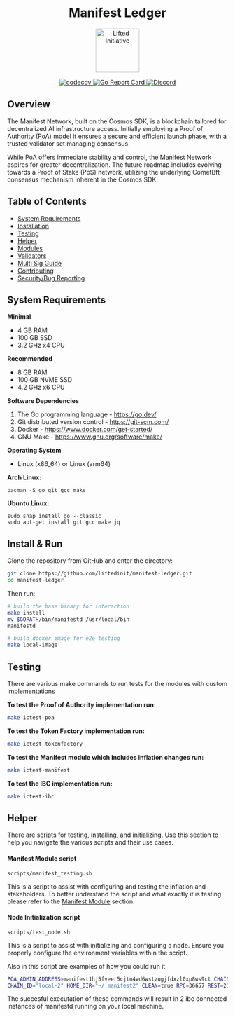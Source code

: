 <h1 align="center">Manifest Ledger</h1>

<p align="center">
  <a href="#overview"><img src="https://avatars.githubusercontent.com/u/90303796?s=200&v=4" alt="Lifted Initiative" width="100"/></a>
</p>

<p align="center">
  <a href="https://codecov.io/gh/liftedinit/manifest-ledger">
    <img src="https://codecov.io/gh/liftedinit/manifest-ledger/branch/reece/codecov/graph/badge.svg" alt="codecov"/>
  </a>
  <a href="https://goreportcard.com/report/github.com/liftedinit/manifest-ledger">
    <img src="https://goreportcard.com/badge/github.com/liftedinit/manifest-ledger" alt="Go Report Card"/>
  </a>
  <a href="https://discord.gg/kQkaJzxvk9">
    <img src="https://badgen.net/badge/icon/discord?icon=discord&label" alt="Discord"/>
  </a>
</p>

## Overview

The Manifest Network, built on the Cosmos SDK, is a blockchain tailored for decentralized AI infrastructure access. Initially employing a Proof of Authority (PoA) model it ensures a secure and efficient launch phase, with a trusted validator set managing consensus.

While PoA offers immediate stability and control, the Manifest Network aspires for greater decentralization. The future roadmap includes evolving towards a Proof of Stake (PoS) network, utilizing the underlying CometBft consensus mechanism inherent in the Cosmos SDK.

## Table of Contents

- [System Requirements](#system-requirements)
- [Installation](#install--run)
- [Testing](#testing)
- [Helper](#helper)
- [Modules](./MODULE.md)
- [Validators](./network/manifest-1/POST_GENESIS.md)
- [Multi Sig Guide](./network/manifest-1/MULTI_SIG.md)
- [Contributing](./CONTRIBUTING.md)
- [Security/Bug Reporting](./SECURITY.md)

## System Requirements

**Minimal**

- 4 GB RAM
- 100 GB SSD
- 3.2 GHz x4 CPU

**Recommended**

- 8 GB RAM
- 100 GB NVME SSD
- 4.2 GHz x6 CPU

**Software Dependencies**

1. The Go programming language - <https://go.dev/>
2. Git distributed version control - <https://git-scm.com/>
3. Docker - <https://www.docker.com/get-started/>
4. GNU Make - <https://www.gnu.org/software/make/>

**Operating System**

- Linux (x86_64) or Linux (arm64)

**Arch Linux:**

```
pacman -S go git gcc make
```

**Ubuntu Linux:**

```
sudo snap install go --classic
sudo apt-get install git gcc make jq
```

## Install & Run

Clone the repository from GitHub and enter the directory:

```bash
git clone https://github.com/liftedinit/manifest-ledger.git
cd manifest-ledger
```

Then run:

```bash
# build the base binary for interaction
make install
mv $GOPATH/bin/manifestd /usr/local/bin
manifestd

# build docker image for e2e testing
make local-image
```

## Testing

There are various make commands to run tests for the modules with custom implementations

**To test the Proof of Authority implementation run:**

```bash
make ictest-poa
```

**To test the Token Factory implementation run:**

```bash
make ictest-tokenfactory
```

**To test the Manifest module which includes inflation changes run:**

```bash
make ictest-manifest
```

**To test the IBC implementation run:**

```bash
make ictest-ibc
```

## Helper

There are scripts for testing, installing, and initializing. Use this section to help you navigate the various scripts and their use cases.

#### Manifest Module script

`scripts/manifest_testing.sh`

This is a script to assist with configuring and testing the inflation and stakeholders. To better understand the script and what exactly it is testing please refer to the [Manifest Module](#manifest-module) section.

#### Node Initialization script

`scripts/test_node.sh`

This is a script to assist with initializing and configuring a node. Ensure you properly configure the environment variables within the script.

Also in this script are examples of how you could run it

```bash
POA_ADMIN_ADDRESS=manifest1hj5fveer5cjtn4wd6wstzugjfdxzl0xp8ws9ct CHAIN_ID="local-1" HOME_DIR="~/.manifest" TIMEOUT_COMMIT="500ms" CLEAN=true sh scripts/test_node.sh
CHAIN_ID="local-2" HOME_DIR="~/.manifest2" CLEAN=true RPC=36657 REST=2317 PROFF=6061 P2P=36656 GRPC=8090 GRPC_WEB=8091 ROSETTA=8081 TIMEOUT_COMMIT="500ms" sh scripts/test_node.sh
```

The succesful executation of these commands will result in 2 ibc connected instances of manifestd running on your local machine.
